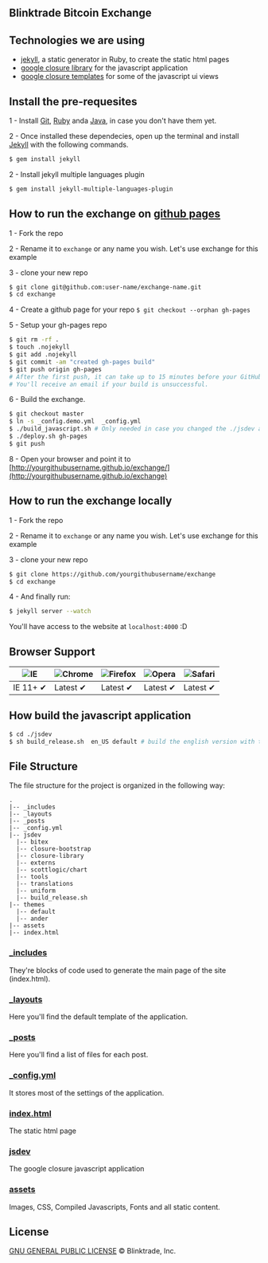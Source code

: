 ## Blinktrade Bitcoin Exchange

## Technologies we are using
- [jekyll](http://jekyllrb.com/), a static generator in Ruby, to create the static html pages
- [google closure library](https://developers.google.com/closure/library/) for the javascript application 
- [google closure templates](https://developers.google.com/closure/templates/) for some of the javascript ui views

## Install the pre-requesites 
1 - Install [Git](http://git-scm.com/downloads), [Ruby](https://www.ruby-lang.org/pt/downloads/) anda [Java](https://java.com/download/index.jsp), in case you don't have them yet.

2 - Once installed these dependecies, open up the terminal and install [Jekyll](http://jekyllrb.com) with the following commands.

```sh
$ gem install jekyll
```

2 - Install jekyll multiple languages plugin
```sh
$ gem install jekyll-multiple-languages-plugin
```

## How to run the exchange on [github pages](https://pages.github.com/)
1 - Fork the repo

2 - Rename it to `exchange` or any name you wish.  Let's use exchange for this example

3 - clone your new repo 
```sh
$ git clone git@github.com:user-name/exchange-name.git
$ cd exchange
```

4 - Create a github page for your repo `$ git checkout --orphan gh-pages`

5 - Setup your gh-pages repo 
```sh
$ git rm -rf .
$ touch .nojekyll
$ git add .nojekyll 
$ git commit -am "created gh-pages build" 
$ git push origin gh-pages
# After the first push, it can take up to 15 minutes before your GitHub Pages site is available. 
# You'll receive an email if your build is unsuccessful.
```

6 - Build the exchange. 
```sh
$ git checkout master 
$ ln -s _config.demo.yml  _config.yml
$ ./build_javascript.sh # Only needed in case you changed the ./jsdev application
$ ./deploy.sh gh-pages 
$ git push
```

8 - Open your browser and point it to [http://yourgithubusername.github.io/exchange/](http://yourgithubusername.github.io/exchange)



## How to run the exchange locally 
1 - Fork the repo

2 - Rename it to `exchange` or any name you wish.  Let's use exchange for this example

3 - clone your new repo 
```sh
$ git clone https://github.com/yourgithubusername/exchange
$ cd exchange
```

4 - And finally run:
```sh
$ jekyll server --watch
```

You'll have access to the website at `localhost:4000` :D

## Browser Support

![IE](https://cloud.githubusercontent.com/assets/398893/3528325/20373e76-078e-11e4-8e3a-1cb86cf506f0.png "Internet Explorer") | ![Chrome](https://cloud.githubusercontent.com/assets/398893/3528328/23bc7bc4-078e-11e4-8752-ba2809bf5cce.png "Google Chrome") | ![Firefox](https://cloud.githubusercontent.com/assets/398893/3528329/26283ab0-078e-11e4-84d4-db2cf1009953.png "Firefox") | ![Opera](https://cloud.githubusercontent.com/assets/398893/3528330/27ec9fa8-078e-11e4-95cb-709fd11dac16.png "Opera") | ![Safari](https://cloud.githubusercontent.com/assets/398893/3528331/29df8618-078e-11e4-8e3e-ed8ac738693f.png "Safari")
--- | --- | --- | --- | --- |
IE 11+ ✔ | Latest ✔ | Latest ✔ | Latest ✔ | Latest ✔ |


## How build the  javascript application
```sh
$ cd ./jsdev 
$ sh build_release.sh  en_US default # build the english version with the default theme.
```

## File Structure

The file structure for the project is organized in the following way:

```
.
|-- _includes
|-- _layouts
|-- _posts
|-- _config.yml
|-- jsdev
  |-- bitex
  |-- closure-bootstrap
  |-- closure-library
  |-- externs
  |-- scottlogic/chart
  |-- tools
  |-- translations
  |-- uniform
  |-- build_release.sh
|-- themes
  |-- default
  |-- ander
|-- assets
|-- index.html
```

### [_includes](https://github.com/blinktrade/frontend/tree/master/_includes)

They're blocks of code used to generate the main page of the site (index.html).

### [_layouts](https://github.com/blinktrade/frontend/tree/master/_layouts)

Here you'll find the default template of the application.

### [_posts](https://github.com/blinktrade/frontend/tree/master/_posts)

Here you'll find a list of files for each post.

### [_config.yml](https://github.com/blinktrade/frontend/tree/master/_config.yml)

It stores most of the settings of the application.

### [index.html](https://github.com/blinktrade/frontend/tree/master/index.html)

The static html page 

### [jsdev](https://github.com/blinktrade/frontend/tree/master/jsdev)

The google closure javascript application

### [assets](https://github.com/blinktrade/frontend/tree/master/assets)

Images, CSS, Compiled Javascripts, Fonts and all static content.


## License
[GNU GENERAL PUBLIC LICENSE](https://github.com/blinktrade/frontend/blob/master/LICENSE) © Blinktrade, Inc.
